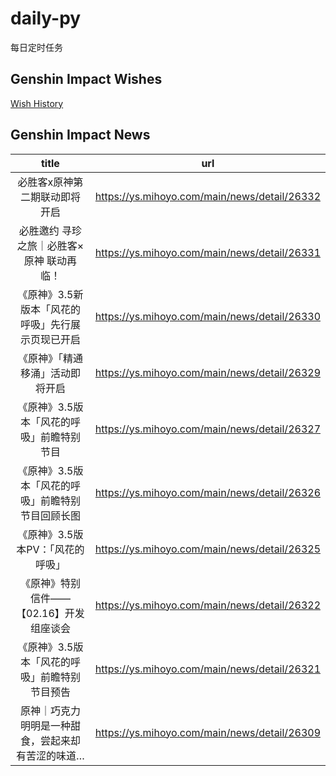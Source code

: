# daily-py
每日定时任务


## Genshin Impact Wishes
[Wish History](./genshin_impact_wish.md)


## Genshin Impact News

| title | url |
|:---:|:---:|
| 必胜客x原神第二期联动即将开启 | https://ys.mihoyo.com/main/news/detail/26332 |
| 必胜邀约 寻珍之旅｜必胜客×原神 联动再临！ | https://ys.mihoyo.com/main/news/detail/26331 |
| 《原神》3.5新版本「风花的呼吸」先行展示页现已开启 | https://ys.mihoyo.com/main/news/detail/26330 |
| 《原神》「精通移涌」活动即将开启 | https://ys.mihoyo.com/main/news/detail/26329 |
| 《原神》3.5版本「风花的呼吸」前瞻特别节目 | https://ys.mihoyo.com/main/news/detail/26327 |
| 《原神》3.5版本「风花的呼吸」前瞻特别节目回顾长图  | https://ys.mihoyo.com/main/news/detail/26326 |
| 《原神》3.5版本PV：「风花的呼吸」 | https://ys.mihoyo.com/main/news/detail/26325 |
| 《原神》特别信件——【02.16】开发组座谈会 | https://ys.mihoyo.com/main/news/detail/26322 |
| 《原神》3.5版本「风花的呼吸」前瞻特别节目预告 | https://ys.mihoyo.com/main/news/detail/26321 |
| 原神｜巧克力明明是一种甜食，尝起来却有苦涩的味道… | https://ys.mihoyo.com/main/news/detail/26309 |


